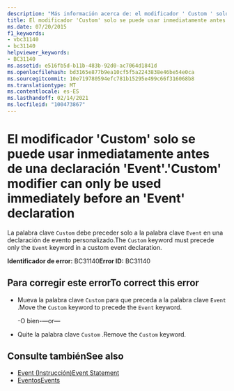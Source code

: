 ```yaml
---
description: "Más información acerca de: el modificador ' Custom ' solo se puede usar inmediatamente antes de una declaración ' Event '"
title: El modificador 'Custom' solo se puede usar inmediatamente antes de una declaración 'Event'.
ms.date: 07/20/2015
f1_keywords:
- vbc31140
- bc31140
helpviewer_keywords:
- BC31140
ms.assetid: e516fb5d-b11b-483b-92d0-ac7064d1841d
ms.openlocfilehash: bd3165e877b9ea10cf5f5a2243838e46be54e0ca
ms.sourcegitcommit: 10e719780594efc781b15295e499c66f316068b8
ms.translationtype: MT
ms.contentlocale: es-ES
ms.lasthandoff: 02/14/2021
ms.locfileid: "100473867"
---
```

# <a name="custom-modifier-can-only-be-used-immediately-before-an-event-declaration"></a><span data-ttu-id="cd3c5-103">El modificador 'Custom' solo se puede usar inmediatamente antes de una declaración 'Event'.</span><span class="sxs-lookup"><span data-stu-id="cd3c5-103">'Custom' modifier can only be used immediately before an 'Event' declaration</span></span>

<span data-ttu-id="cd3c5-104">La palabra clave `Custom` debe preceder solo a la palabra clave `Event` en una declaración de evento personalizado.</span><span class="sxs-lookup"><span data-stu-id="cd3c5-104">The `Custom` keyword must precede only the `Event` keyword in a custom event declaration.</span></span>  
  
 <span data-ttu-id="cd3c5-105">**Identificador de error:** BC31140</span><span class="sxs-lookup"><span data-stu-id="cd3c5-105">**Error ID:** BC31140</span></span>  
  
## <a name="to-correct-this-error"></a><span data-ttu-id="cd3c5-106">Para corregir este error</span><span class="sxs-lookup"><span data-stu-id="cd3c5-106">To correct this error</span></span>  
  
- <span data-ttu-id="cd3c5-107">Mueva la palabra clave `Custom` para que preceda a la palabra clave `Event` .</span><span class="sxs-lookup"><span data-stu-id="cd3c5-107">Move the `Custom` keyword to precede the `Event` keyword.</span></span>  
  
     <span data-ttu-id="cd3c5-108">-O bien-</span><span class="sxs-lookup"><span data-stu-id="cd3c5-108">—or—</span></span>  
  
- <span data-ttu-id="cd3c5-109">Quite la palabra clave `Custom` .</span><span class="sxs-lookup"><span data-stu-id="cd3c5-109">Remove the `Custom` keyword.</span></span>  
  
## <a name="see-also"></a><span data-ttu-id="cd3c5-110">Consulte también</span><span class="sxs-lookup"><span data-stu-id="cd3c5-110">See also</span></span>

- [<span data-ttu-id="cd3c5-111">Event (Instrucción)</span><span class="sxs-lookup"><span data-stu-id="cd3c5-111">Event Statement</span></span>](../language-reference/statements/event-statement.md)
- [<span data-ttu-id="cd3c5-112">Eventos</span><span class="sxs-lookup"><span data-stu-id="cd3c5-112">Events</span></span>](../programming-guide/language-features/events/index.md)
